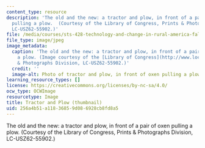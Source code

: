 ```yaml
---
content_type: resource
description: 'The old and the new: a tractor and plow, in front of a pair of oxen
  pulling a plow.  (Courtesy of the Library of Congress, Prints & Photographs Division,
  LC-USZ62-55902.)'
file: /media/courses/sts-428-technology-and-change-in-rural-america-fall-2004/256a4b51a11836859d086928cb8fd8a5_sts-428f04-th.jpg
file_type: image/jpeg
image_metadata:
  caption: 'The old and the new: a tractor and plow, in front of a pair of oxen pulling
    a plow. (Image courtesy of the [Library of Congress](http://www.loc.gov/), Prints
    & Photographs Division, LC-USZ62-55902.)'
  credit: ''
  image-alt: Photo of tractor and plow, in front of oxen pulling a plow.
learning_resource_types: []
license: https://creativecommons.org/licenses/by-nc-sa/4.0/
ocw_type: OCWImage
resourcetype: Image
title: Tractor and Plow (thumbnail)
uid: 256a4b51-a118-3685-9d08-6928cb8fd8a5
---
```

The old and the new: a tractor and plow, in front of a pair of oxen pulling a plow.  (Courtesy of the Library of Congress, Prints & Photographs Division, LC-USZ62-55902.)